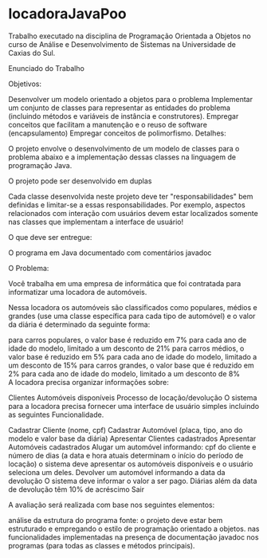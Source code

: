 # locadoraJavaPoo

Trabalho executado na disciplina de Programação Orientada a Objetos no curso de Análise e Desenvolvimento de Sistemas na Universidade de Caxias do Sul.

Enunciado do Trabalho

Objetivos:

Desenvolver um modelo orientado a objetos para o problema
Implementar um conjunto de classes para representar as entidades do problema (incluindo métodos e variáveis de instância e construtores).
Empregar conceitos que facilitam a manutenção e o reuso de software (encapsulamento)
Empregar conceitos de polimorfismo.
Detalhes:

O projeto envolve o desenvolvimento de um modelo de classes para o problema abaixo e a implementação dessas classes na linguagem de programação Java.

O projeto pode ser desenvolvido em duplas

Cada classe desenvolvida neste projeto deve ter "responsabilidades" bem definidas e limitar-se a essas responsabilidades. Por exemplo, aspectos relacionados com interação com usuários devem estar localizados somente nas classes que implementam a interface de usuário!

O que deve ser entregue:

O programa em Java documentado com comentários javadoc

O Problema:

Você trabalha em uma empresa de informática que foi contratada para informatizar uma locadora de automóveis.

Nessa locadora os automóveis são classificados como populares, médios e grandes (use uma classe específica para  cada tipo de automóvel) e o valor da diária é determinado da seguinte forma:

para carros populares, o valor base é reduzido em 7% para cada ano de idade do modelo, limitado a um desconto de 21%
para carros médios, o valor base é reduzido em 5% para cada ano de idade do modelo, limitado a um desconto de 15%
para carros grandes, o valor base que é reduzido em 2% para cada ano de idade do modelo, limitado a um desconto de 8%   
A locadora precisa organizar informações sobre:

Clientes
Automóveis disponíveis
Processo de locação/devolução
O sistema para a locadora precisa fornecer uma interface de usuário simples incluindo as seguintes Funcionalidade.

Cadastrar Cliente (nome, cpf)
Cadastrar Automóvel (placa, tipo, ano do modelo e valor base da diária)
Apresentar Clientes cadastrados
Apresentar Automóveis cadastrados
Alugar um automóvel informando: cpf do cliente e número de dias (a data e hora atuais determinam o início do período de locação)
o sistema deve apresentar os automóveis disponíveis e o usuário seleciona um deles.
Devolver um automóvel informando a data da devolução
O sistema deve informar o valor a ser pago. Diárias além da data de devolução têm 10% de acréscimo
Sair
 

A avaliação será realizada com base nos seguintes elementos:

análise da estrutura do programa fonte: o projeto deve estar bem estruturado e empregando o estilo de programação orientado a objetos.
nas funcionalidades implementadas
na presença de documentação javadoc nos programas (para todas as classes e métodos principais).
